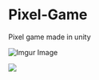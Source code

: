 # Pixel-Game
Pixel game made in unity


![Imgur Image](https://imgur.com/a/F1VtRHH.jpg)

<img src="https://imgur.com/a/F1VtRHH.jpg"/>
